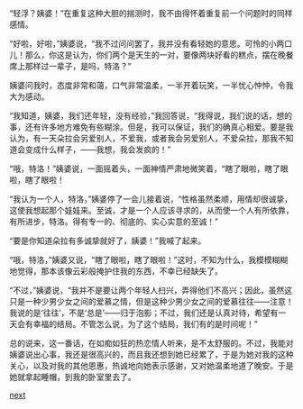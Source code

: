 
“轻浮？姨婆！”在重复这种大胆的揣测时，我不由得怀着重复前一个问题时的同样感情。

“好啦，好啦，”姨婆说，“我不过问问罢了，我并没有看轻她的意思。可怜的小两口儿！那么，你这是认为，你们两个是天生的一对，要像两块好看的糕点，摆在晚餐席上那样过一辈子，是吗，特洛？”

姨婆问我时，态度非常和蔼，口气非常温柔，一半开着玩笑，一半忧心忡忡，令我大为感动。

“我知道，姨婆，我们还年轻，没有经验，”我回答说，“我得说，我们说的话，想的事，还有许多地方难免有些糊涂。但是，我可以保证，我们的确真心相爱。要是我认为，有一天朵拉会另爱别人，不爱我，或者我会另爱别人，不爱朵拉，那我不知道会变成什么样子，——我想，我会发疯的！”

“哦，特洛！”姨婆说，一面摇着头，一面神情严肃地微笑着，“瞎了眼啦，瞎了眼啦，瞎了眼啦！

“我认为一个人，特洛，”姨婆停了一会儿接着说，“性格虽然柔顺，用情却很诚挚，这使我想起那个娃娃来。至诚，才是一个人应该寻求的，从而使一个人有所依靠，有所进步，特洛。得有专一的、彻底的、实心实意的至诚！”

“要是你知道朵拉有多诚挚就好了，姨婆！”我喊了起来。

“哦，特洛，”姨婆又说，“瞎了眼啦，瞎了眼啦！”这时，不知为什么，我模模糊糊地觉得，那本该像云彩般掩护住我的东西，不幸已经缺失了。

“不过，”姨婆说，“我并不是要让两个年轻人扫兴，弄得他们不高兴；因此，虽然这只是一种少男少女之间的爱慕之情，但是这种少男少女之间的爱慕往往——注意！我说的是‘往往’，不是‘总是’——归于泡影；不过，我们还是认真对待，希望有一天会有幸福的结局。不管怎么说，为了这个结局，我们有的是时间呢！”

总的说来，这一番话，在如痴如狂的热恋情人听来，是不太舒服的。不过，我能对姨婆说出心事，我还是很高兴的，而且我还想到她已经累了，于是为她对我的这种关心，以及对我的其他恩惠，热诚地向她表示感谢，又对她温柔地道了晚安。于是她就拿起睡帽，到我的卧室里去了。

[next](page448.md)